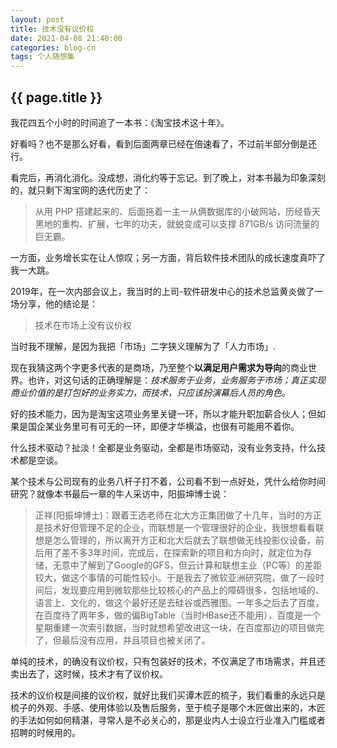 ```yaml
---
layout: post
title: 技术没有议价权
date: 2021-04-08 21:40:00
categories: blog-cn
tags: 个人随想集
--- 
```


<h2>{{ page.title }}</h2>

我花四五个小时的时间追了一本书：《淘宝技术这十年》。

好看吗？也不是那么好看，看到后面两章已经在倍速看了，不过前半部分倒是还行。

看完后，再消化消化。没成想，消化约等于忘记。到了晚上，对本书最为印象深刻的，就只剩下淘宝网的迭代历史了：

> 从用 PHP 搭建起来的、后面拖着一主一从俩数据库的小破网站，历经昏天黑地的重构、扩展，七年的功夫，就蜕变成可以支撑 871GB/s 访问流量的巨无霸。

一方面，业务增长实在让人惊叹；另一方面，背后软件技术团队的成长速度真吓了我一大跳。

2019年，在一次内部会议上，我当时的上司-软件研发中心的技术总监黄炎做了一场分享，他的结论是：

> 技术在市场上没有议价权

当时我不理解，是因为我把「市场」二字狭义理解为了「人力市场」.

现在我猜这两个字更多代表的是商场，乃至整个**以满足用户需求为导向**的商业世界。也许，对这句话的正确理解是：*技术服务于业务，业务服务于市场；真正实现商业价值的是打包好的业务实力，而技术，只应该扮演幕后人员的角色。*

好的技术能力，因为是淘宝这项业务里关键一环，所以才能升职加薪合伙人；但如果是国企某业务里可有可无的一环，即便才华横溢，也很有可能用不着你。

什么技术驱动？扯淡！全都是业务驱动，全都是市场驱动，没有业务支持，什么技术都是空谈。

某个技术与公司现有的业务八杆子打不着，公司看不到一点好处，凭什么给你时间研究？就像本书最后一章的牛人采访中，阳振坤博士说：

> 正祥(阳振坤博士)：跟着王选老师在北大方正集团做了十几年，当时的方正是技术好但管理不足的企业，而联想是一个管理很好的企业，我很想看看联想是怎么管理的，所以离开方正和北大后就去了联想做无线投影仪设备，前后用了差不多3年时间，完成后，在探索新的项目和方向时，就定位为存储，无意中了解到了Google的GFS，但云计算和联想主业（PC等）的差距较大，做这个事情的可能性较小。于是我去了微软亚洲研究院，做了一段时间后，发现要应用到微软那些比较核心的产品上的障碍很多，包括地域的、语言上、文化的，做这个最好还是去硅谷或西雅图。一年多之后去了百度，在百度待了两年多，做的偏BigTable（当时HBase还不能用），百度是一个星期重建一次索引数据，当时就想希望改进这一块，在百度那边的项目做完了，但最后没有应用，并且项目也被关闭了。

单纯的技术，的确没有议价权，只有包装好的技术，不仅满足了市场需求，并且还卖出去了，这时候，技术才有了议价权。

技术的议价权是间接的议价权，就好比我们买谭木匠的梳子，我们看重的永远只是梳子的外观、手感、使用体验以及售后服务，至于梳子是哪个木匠做出来的，木匠的手法如何如何精湛，寻常人是不必关心的，那是业内人士设立行业准入门槛或者招聘的时候用的。